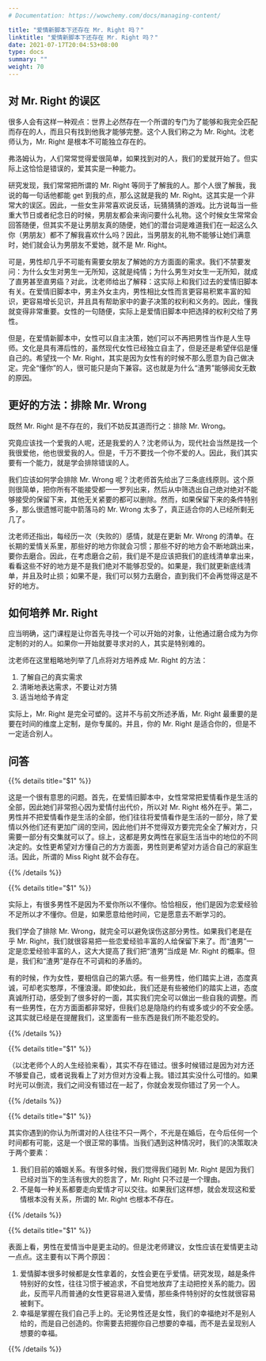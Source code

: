```yaml
---
# Documentation: https://wowchemy.com/docs/managing-content/

title: "爱情新脚本下还存在 Mr. Right 吗？"
linktitle: "爱情新脚本下还存在 Mr. Right 吗？"
date: 2021-07-17T20:04:53+08:00
type: docs
summary: ""
weight: 70
---
```


<!--more-->

## 对 Mr. Right 的误区

很多人会有这样一种观点：世界上必然存在一个所谓的专门为了能够和我完全匹配而存在的人，而且只有找到他我才能够完整。这个人我们称之为 Mr. Right。沈老师认为，Mr. Right 是根本不可能独立存在的。

弗洛姆认为，人们常常觉得爱很简单，如果找到对的人，我们的爱就开始了。但实际上这恰恰是错误的，爱其实是一种能力。

研究发现，我们常常把所谓的 Mr. Right 等同于了解我的人。那个人很了解我，我说的每一句话他都能 get 到我的点，那么这就是我的 Mr. Right。这其实是一个非常大的误区。因此，一些女生非常喜欢说反话，玩猜猜猜的游戏。比方说每当一些重大节日或者纪念日的时候，男朋友都会来询问要什么礼物。这个时候女生常常会回答随便，但其实不是让男朋友真的随便，她们的潜台词是难道我们在一起这么久你（男朋友）都不了解我喜欢什么吗？因此，当男朋友的礼物不能够让她们满意时，她们就会认为男朋友不爱她，就不是 Mr. Right。

可是，男性却几乎不可能有需要女朋友了解她的方方面面的需求。我们不禁要发问：为什么女生对男生一无所知，这就是纯情；为什么男生对女生一无所知，就成了直男甚至直男癌？对此，沈老师给出了解释：这实际上和我们过去的爱情旧脚本有关。在爱情旧脚本中，男主外女主内，男性相比女性而言更容易积累丰富的知识，更容易增长见识，并且具有帮助家中的妻子决策的权利和义务的。因此，懂我就变得非常重要。女性的一句随便，实际上是爱情旧脚本中把选择的权利交给了男性。

但是，在爱情新脚本中，女性可以自主决策，她们可以不再把男性当作是人生导师。文化是具有滞后性的，虽然现代女性已经独立自主了，但是还是希望伴侣是懂自己的。希望找一个 Mr. Right，其实是因为女性有的时候不那么愿意为自己做决定。完全“懂你”的人，很可能只是向下兼容。这也就是为什么“渣男”能够阅女无数的原因。

## 更好的方法：排除 Mr. Wrong

既然 Mr. Right 是不存在的，我们不妨反其道而行之：排除 Mr. Wrong。

究竟应该找一个爱我的人呢，还是我爱的人？沈老师认为，现代社会当然是找一个我很爱他，他也很爱我的人。但是，千万不要找一个你不爱的人。因此，我们其实要有一个能力，就是学会排除错误的人。

我们应该如何学会排除 Mr. Wrong 呢？沈老师首先给出了三条底线原则。这个原则很简单，把你所有不能接受都一一罗列出来，然后从中筛选出自己绝对绝对不能够接受的保留下来，其他无关紧要的都可以删除。然而，如果保留下来的条件特别多，那么很遗憾可能中箭落马的 Mr. Wrong 太多了，真正适合你的人已经所剩无几了。

沈老师还指出，每经历一次（失败的）感情，就是在更新 Mr. Wrong 的清单。在长期的爱情关系里，那些好的地方你就会习惯；那些不好的地方会不断地跳出来，要你去磨合。因此，在考虑磨合之前，我们是不是应该把我们的底线清单拿出来，看看这些不好的地方是不是我们绝对不能够忍受的。如果是，我们就更新底线清单，并且及时止损；如果不是，我们可以努力去磨合，直到我们不会再觉得这是不好的地方。

## 如何培养 Mr. Right

应当明确，这门课程是让你首先寻找一个可以开始的对象，让他通过磨合成为为你定制的对的人。如果你一开始就要寻求对的人，其实是特别难的。

沈老师在这里粗略地列举了几点将对方培养成 Mr. Right 的方法：

1. 了解自己的真实需求
2. 清晰地表达需求，不要让对方猜
3. 适当地给予肯定

实际上，Mr. Right 是完全可塑的。这并不与前文所述矛盾，Mr. Right 最重要的是要在时间的维度上定制，是你专属的。并且，你的 Mr. Right 是适合你的，但是不一定适合别人。

## 问答

{{% details title="$1" %}}

这是一个很有意思的问题。首先，在爱情旧脚本中，女性常常把爱情看作是生活的全部，因此她们非常担心因为爱情付出代价，所以对 Mr. Right 格外在乎。第二，男性并不把爱情看作是生活的全部，他们往往将爱情看作是生活的一部分，除了爱情以外他们还有更加广阔的空间，因此他们并不觉得双方要完完全全了解对方，只需要一部分有交集就可以了。综上，这都是男女两性在家庭生活当中的地位的不同决定的。女性更希望对方懂自己的方方面面，男性则更希望对方适合自己的家庭生活。因此，所谓的 Miss Right 就不会存在。

{{% /details %}}

{{% details title="$1" %}}

实际上，有很多男性不是因为不爱你所以不懂你。恰恰相反，他们是因为恋爱经验不足所以才不懂你。但是，如果愿意给他时间，它是愿意去不断学习的。

我们学会了排除 Mr. Wrong，就完全可以避免误伤这部分男性。如果我们老是在乎 Mr. Right，我们就很容易把一些恋爱经验丰富的人给保留下来了。而“渣男”一定是恋爱经验丰富的人，这大大提高了我们把“渣男”当成是 Mr. Right 的概率。但是，我们和“渣男”是存在不可调和的矛盾的。

有的时候，作为女性，要相信自己的第六感。有一些男性，他们踏实上进，态度真诚，可却老实憨厚，不懂浪漫。即使如此，我们还是有些被他们的踏实上进，态度真诚所打动，感受到了很多好的一面，其实我们完全可以做出一些自我的调整。而有一些男性，在方方面面都非常好，但我们总是隐隐约约有或多或少的不安全感。这其实就已经是在提醒我们，这里面有一些东西是我们所不能忍受的。

{{% /details %}}

{{% details title="$1" %}}

（以沈老师个人的人生经验来看），其实不存在错过。很多时候错过是因为对方还不够爱自己，或者说我看上了对方但对方没看上我。错过其实没什么可惜的。如果时光可以倒流，我们之间没有错过在一起了，你就会发现你错过了另一个人。

{{% /details %}}

{{% details title="$1" %}}

其实你遇到的你认为所谓对的人往往不只一两个，不光是在婚后，在今后任何一个时间都有可能，这是一个很正常的事情。当我们遇到这种情况时，我们的决策取决于两个要素：

1. 我们目前的婚姻关系。有很多时候，我们觉得我们碰到 Mr. Right 是因为我们已经对当下的生活有很大的怨言了，Mr. Right 只不过是一个理由。
2. 不是每一种关系都要走向爱情才可以交往。如果我们这样想，就会发现这和爱情根本没有关系，所谓的 Mr. Right 也根本不存在。

{{% /details %}}

{{% details title="$1" %}}

表面上看，男性在爱情当中是更主动的。但是沈老师建议，女性应该在爱情更主动一点点。这主要有以下两个原因：

1. 爱情脚本很多时候都是女性拿着的，女性会更在乎爱情。研究发现，越是条件特别好的女性，往往习惯于被追求，不自觉地放弃了主动把控关系的能力。因此，反而平凡而普通的女性更容易进入爱情，那些条件特别好的女性就很容易被剩下。
2. 幸福是掌握在我们自己手上的。无论男性还是女性，我们的幸福绝对不是别人给的，而是自己创造的。你需要去把握你自己想要的幸福，而不是去呈现别人想要的幸福。

{{% /details %}}